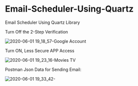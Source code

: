 # Email-Scheduler-Using-Quartz
Email Scheduler Using Quartz Library

Turn Off the 2-Step Verification<br/>

![2020-06-01 19_18_57-Google Account](https://user-images.githubusercontent.com/35772312/83415730-322d2080-a43d-11ea-8dfe-caced7305da2.png)

Turn ON, Less Secure APP Access<br/>

![2020-06-01 19_23_16-Movies   TV](https://user-images.githubusercontent.com/35772312/83415977-9e0f8900-a43d-11ea-9c3e-d568c7d9faac.png)

Postman Json Data for Sending Email:

![2020-06-01 19_33_42-](https://user-images.githubusercontent.com/35772312/83416867-f1cea200-a43e-11ea-91eb-ff2f29f07575.png)
